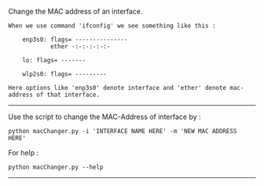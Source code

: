 Change the MAC address of an interface.
        
    When we use command 'ifconfig' we see something like this : 

        enp3s0: flags= ---------------
                ether -:-:-:-:-:-  
        
        lo: flags= -------

        wlp2s0: flags= ---------
    
    Here options like 'enp3s0' denote interface and 'ether' denote mac-address of that interface.
<hr>
Use the script to change the MAC-Address of interface by :
  
    python macChanger.py -i 'INTERFACE NAME HERE' -m 'NEW MAC ADDRESS HERE'
  
For help :

    python macChanger.py --help
<hr>
